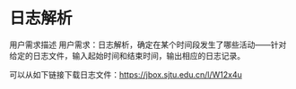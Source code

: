 # 日志解析

用户需求描述
用户需求：日志解析，确定在某个时间段发生了哪些活动——针对给定的日志文件，输入起始时间和结束时间，输出相应的日志记录。

可以从如下链接下载日志文件：https://jbox.sjtu.edu.cn/l/W12x4u
